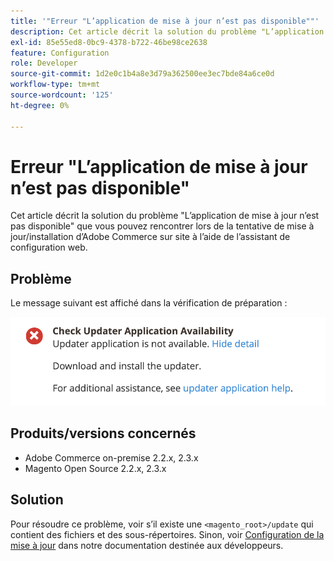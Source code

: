 ```yaml
---
title: '"Erreur "L’application de mise à jour n’est pas disponible""'
description: Cet article décrit la solution du problème "L’application de mise à jour n’est pas disponible" que vous pouvez rencontrer lors de la tentative de mise à jour/installation d’Adobe Commerce sur site à l’aide de l’assistant de configuration web.
exl-id: 85e55ed8-0bc9-4378-b722-46be98ce2638
feature: Configuration
role: Developer
source-git-commit: 1d2e0c1b4a8e3d79a362500ee3ec7bde84a6ce0d
workflow-type: tm+mt
source-wordcount: '125'
ht-degree: 0%

---
```


# Erreur &quot;L’application de mise à jour n’est pas disponible&quot;

Cet article décrit la solution du problème &quot;L’application de mise à jour n’est pas disponible&quot; que vous pouvez rencontrer lors de la tentative de mise à jour/installation d’Adobe Commerce sur site à l’aide de l’assistant de configuration web.

## Problème

Le message suivant est affiché dans la vérification de préparation :

![Screen_Shot_2019-08-29_at_1.39.12_PM.png](assets/Screen_Shot_2019-08-29_at_1.39.12_PM.png)

## Produits/versions concernés

* Adobe Commerce on-premise 2.2.x, 2.3.x
* Magento Open Source 2.2.x, 2.3.x


## Solution

Pour résoudre ce problème, voir s’il existe une `<magento_root>/update` qui contient des fichiers et des sous-répertoires. Sinon, voir [Configuration de la mise à jour](https://devdocs.magento.com/guides/v2.3/comp-mgr/updater/update-updater.html) dans notre documentation destinée aux développeurs.
